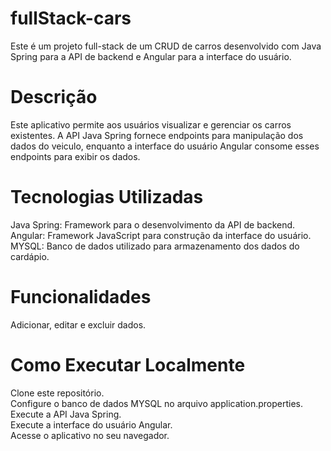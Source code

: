 # fullStack-cars
Este é um projeto full-stack de um CRUD de carros desenvolvido com Java Spring para a API de backend e Angular para a interface do usuário.  

# Descrição
Este aplicativo permite aos usuários visualizar e gerenciar os carros existentes. A API Java Spring fornece endpoints para manipulação dos dados do veiculo, enquanto a interface do usuário Angular consome esses endpoints para exibir os dados.

# Tecnologias Utilizadas
Java Spring: Framework para o desenvolvimento da API de backend.  
Angular: Framework JavaScript para construção da interface do usuário.  
MYSQL: Banco de dados utilizado para armazenamento dos dados do cardápio.  

# Funcionalidades
Adicionar, editar e excluir dados.  


# Como Executar Localmente
Clone este repositório.  
Configure o banco de dados MYSQL no arquivo application.properties.  
Execute a API Java Spring.  
Execute a interface do usuário Angular.  
Acesse o aplicativo no seu navegador.  
